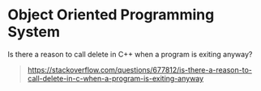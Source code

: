 # Object Oriented Programming System 

Is there a reason to call delete in C++ when a program is exiting anyway?
> https://stackoverflow.com/questions/677812/is-there-a-reason-to-call-delete-in-c-when-a-program-is-exiting-anyway
